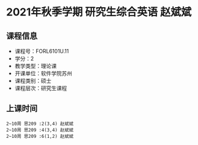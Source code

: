 # 2021年秋季学期 研究生综合英语 赵斌斌






## 课程信息

- 课程号：FORL6101U.11
- 学分：2
- 教学类型：理论课
- 开课单位：软件学院苏州
- 课程类别：硕士
- 课程层次：研究生课程

## 上课时间

```
2~10周 思209 :2(3,4) 赵斌斌
2~10周 思209 :4(3,4) 赵斌斌
2~10周 思209 :6(1,2) 赵斌斌
```

